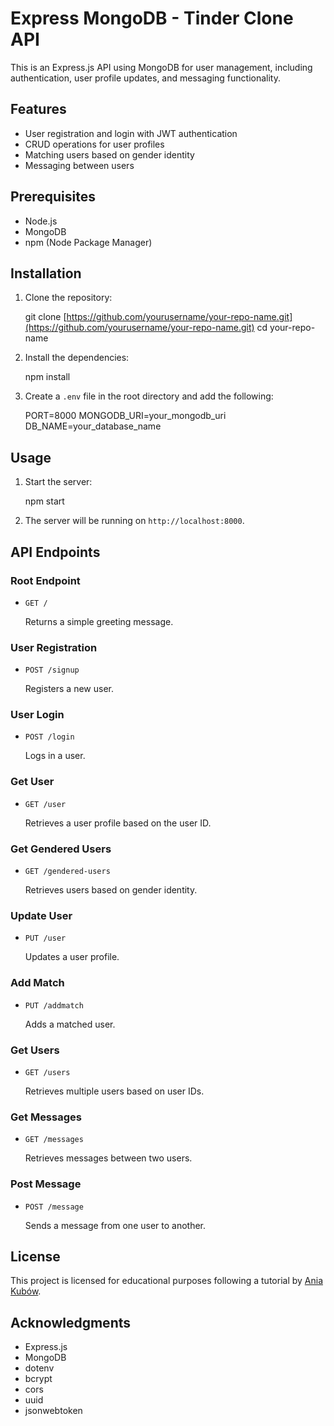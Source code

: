 # Express MongoDB - Tinder Clone API

This is an Express.js API using MongoDB for user management, including authentication, user profile updates, and messaging functionality.

## Features

- User registration and login with JWT authentication
- CRUD operations for user profiles
- Matching users based on gender identity
- Messaging between users

## Prerequisites

- Node.js
- MongoDB
- npm (Node Package Manager)

## Installation

1.  Clone the repository:

    git clone [https://github.com/yourusername/your-repo-name.git](https://github.com/yourusername/your-repo-name.git) cd your-repo-name

2.  Install the dependencies:

    npm install

3.  Create a `.env` file in the root directory and add the following:

    PORT=8000 MONGODB_URI=your_mongodb_uri DB_NAME=your_database_name

## Usage

1.  Start the server:

    npm start

2.  The server will be running on `http://localhost:8000`.

## API Endpoints

### Root Endpoint

- `GET /`

  Returns a simple greeting message.

### User Registration

- `POST /signup`

  Registers a new user.

### User Login

- `POST /login`

  Logs in a user.

### Get User

- `GET /user`

  Retrieves a user profile based on the user ID.

### Get Gendered Users

- `GET /gendered-users`

  Retrieves users based on gender identity.

### Update User

- `PUT /user`

  Updates a user profile.

### Add Match

- `PUT /addmatch`

  Adds a matched user.

### Get Users

- `GET /users`

  Retrieves multiple users based on user IDs.

### Get Messages

- `GET /messages`

  Retrieves messages between two users.

### Post Message

- `POST /message`

  Sends a message from one user to another.

## License

This project is licensed for educational purposes following a tutorial by [Ania Kubów](https://github.com/kubowania).

## Acknowledgments

- Express.js
- MongoDB
- dotenv
- bcrypt
- cors
- uuid
- jsonwebtoken
